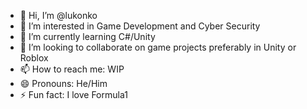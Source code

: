 - 👋 Hi, I’m @lukonko
- 👀 I’m interested in Game Development and Cyber Security
- 🌱 I’m currently learning C#/Unity
- 💞️ I’m looking to collaborate on game projects preferably in Unity or Roblox
- 📫 How to reach me: WIP
- 😄 Pronouns: He/Him
- ⚡ Fun fact: I love Formula1

<!---
lukonko/lukonko is a ✨ special ✨ repository because its `README.md` (this file) appears on your GitHub profile.
You can click the Preview link to take a look at your changes.
--->

